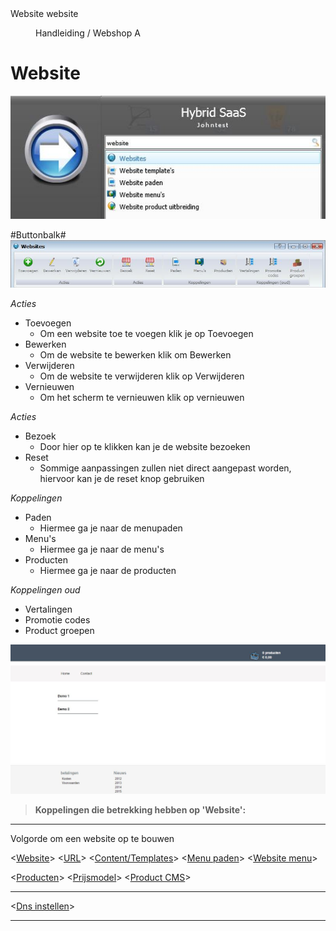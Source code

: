 <properties>
	<page>
		<title>Website</title>
		<description>Website</description>
		<context>website</context>
	</page>
	<menu>
		<position>Handleiding / Webshop</position>
		<title>Introductie</title>
		<sort>A</sort>
	</menu>
</properties>

# Website #
![](images/start-website.JPG)

#Buttonbalk#
![](images/buttonbalk.JPG)

*Acties*

- Toevoegen
	- Om een website toe te voegen klik je op Toevoegen
- Bewerken
	- Om de website te bewerken klik om Bewerken
- Verwijderen
	- Om de website te verwijderen klik op Verwijderen
- Vernieuwen
	- Om het scherm te vernieuwen klik op vernieuwen

*Acties*

- Bezoek
	- Door hier op te klikken kan je de website bezoeken
- Reset
	- Sommige aanpassingen zullen niet direct aangepast worden, hiervoor kan je de reset knop gebruiken

*Koppelingen*

- Paden
	- Hiermee ga je naar de menupaden
- Menu's
	- Hiermee ga je naar de menu's
- Producten
	- Hiermee ga je naar de producten

*Koppelingen oud*

- Vertalingen
- Promotie codes
- Product groepen

![](images/website-website.jpg)


> **Koppelingen die betrekking hebben op 'Website':**

----------
Volgorde om een website op te bouwen

<[Website](http://hybridsaas.support/pages/handleiding/modules/P-Z/website/Website)>
<[URL](http://hybridsaas.support/pages/handleiding/modules/P-Z/website/URL)>
<[Content/Templates](http://hybridsaas.support/pages/handleiding/modules/P-Z/website/content)>
<[Menu paden](http://hybridsaas.support/pages/handleiding/modules/P-Z/website/menupaden)>
<[Website menu](http://hybridsaas.support/pages/handleiding/modules/P-Z/website/Website-menu)>

<[Producten](http://hybridsaas.support/pages/handleiding/modules/P-Z/Producten-website-gewoon/Product)>
<[Prijsmodel](http://hybridsaas.support/pages/handleiding/modules/P-Z/Producten-website-gewoon/Producten-prijsmodel)>
<[Product CMS](http://hybridsaas.support/pages/handleiding/modules/P-Z/Producten-website-gewoon/Product-cms)>

----------
<[Dns instellen](http://hybridsaas.support/pages/handleiding/modules/P-Z/website/koppelen-domein-aan-hybridsaas)>

----------

